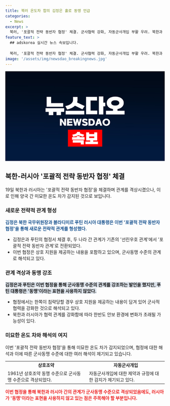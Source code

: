 ```yaml
---
title: 북러 온도차 합의 김정은 홀로 동맹 언급
categories:
  - News
excerpt: >
  북러, '포괄적 전략 동반자 협정' 체결. 군사협력 강화, 자동군사개입 부활 우려. 북한과 러시아, '선린우호 관계'를 '포괄적 전략 동반자 관계'로 격상. "상호 지원 제공" 선포. 협정 세부 내용은 비공개. 전문가들은 군사동맹 수준 부활 가능성 제기. 러시아의 유보적 입장과 김정은의 의도에 관심. 상호 협력구도 강화하지만 군사동맹 수준은 아닐 가능성.
feature_text: >
  ## adskorea 실시간 뉴스 속보입니다.

  북러, '포괄적 전략 동반자 협정' 체결. 군사협력 강화, 자동군사개입 부활 우려. 북한과 러시아, '선린우호 관계'를 '포괄적 전략 동반자 관계'로 격상. "상호 지원 제공" 선포. 협정 세부 내용은 비공개. 전문가들은 군사동맹 수준 부활 가능성 제기. 러시아의 유보적 입장과 김정은의 의도에 관심. 상호 협력구도 강화하지만 군사동맹 수준은 아닐 가능성.
image: '/assets/img/newsdao_breakingnews.jpg'
---
```


<p><img src="/assets/img/newsdao_breakingnews.jpg" alt="adskorea 속보" /></p>

<h2 data-ke-size="size26">북한-러시아 '포괄적 전략 동반자 협정' 체결</h2>

<p data-ke-size="size16">19일 북한과 러시아는 '포괄적 전략 동반자 협정'을 체결하며 관계를 격상시켰으나, 이로 인해 양국 간 미묘한 온도 차가 감지된 것으로 보입니다.</p>

<h3>새로운 전략적 관계 형성</h3>

<p data-ke-size="size16"><b><span style="color: #1a5490;">김정은 북한 국무위원장과 블라디미르 푸틴 러시아 대통령은 이번 '포괄적 전략 동반자 협정'을 통해 새로운 전략적 관계를 형성했다.</span></b></p>

<ul>
  <li>김정은과 푸틴의 협정서 체결 후, 두 나라 간 관계가 기존의 '선린우호 관계'에서 '포괄적 전략 동반자 관계'로 전환되었다.</li>
  <li>이번 협정은 상호 지원을 제공하는 내용을 포함하고 있으며, 군사동맹 수준의 관계로 해석되고 있다.</li>
</ul>

<h3>관계 격상과 동맹 강조</h3>

<p data-ke-size="size16"><b><span style="background-color: #21538527;">김정은과 푸틴은 이번 협정을 통해 군사동맹 수준의 관계를 강조하는 발언을 했지만, 푸틴 대통령은 '동맹'이라는 표현을 사용하지 않았다.</span></b></p>

<ul>
  <li>협정에서는 한쪽이 침략당할 경우 상호 지원을 제공하는 내용이 담겨 있어 군사적 협력을 강화한 것으로 해석되고 있다.</li>
  <li>북한과 러시아가 협력 관계를 강화함에 따라 한반도 안보 환경에 변화가 초래될 가능성이 있다.</li>
</ul>

<h3>미묘한 온도 차와 해석의 여지</h3>

<p data-ke-size="size16">이번 '포괄적 전략 동반자 협정'을 통해 미묘한 온도 차가 감지되었으며, 협정에 대한 해석과 이에 따른 군사동맹 수준에 대한 여러 해석이 제기되고 있습니다.</p>

<table>
  <tr>
    <td style="text-align: center; height: 17px;"><b>상호조약</b></td>
    <td style="text-align: center; height: 17px;"><b>자동군사개입</b></td>
  </tr>
  <tr>
    <td>1961년 상호조약 동맹 수준으로 군사동맹 수준으로 격상되었다.</td>
    <td>자동군사개입에 대한 제약과 규정에 대한 감지가 제기되고 있다.</td>
  </tr>
</table>

<p data-ke-size="size16"><b><span style="color: #ee2323;">이번 협정을 통해 북한과 러시아 간의 관계가 군사동맹 수준으로 격상되었음에도, 러시아가 '동맹'이라는 표현을 사용하지 않고 있는 점은 주목해야 할 부분입니다.</span></b></p>

<p data-ke-size="size16">&nbsp;</p>

